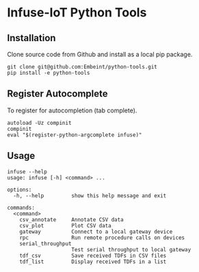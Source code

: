 # Infuse-IoT Python Tools

## Installation

Clone source code from Github and install as a local pip package.

```
git clone git@github.com:Embeint/python-tools.git
pip install -e python-tools
```

## Register Autocomplete

To register for autocompletion (tab complete).

```
autoload -Uz compinit
compinit
eval "$(register-python-argcomplete infuse)"
```

## Usage

```
infuse --help
usage: infuse [-h] <command> ...

options:
  -h, --help         show this help message and exit

commands:
  <command>
    csv_annotate     Annotate CSV data
    csv_plot         Plot CSV data
    gateway          Connect to a local gateway device
    rpc              Run remote procedure calls on devices
    serial_throughput
                     Test serial throughput to local gateway
    tdf_csv          Save received TDFs in CSV files
    tdf_list         Display received TDFs in a list
```
